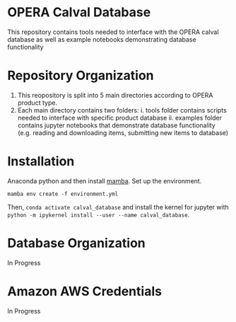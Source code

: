 # OPERA Calval Database

This repository contains tools needed to interface with the OPERA calval database as well as example notebooks demonstrating database functionality

# Repository Organization

1. This reopository is split into 5 main directories according to OPERA product type.
2. Each main directory contains two folders:
    i.  tools folder contains scripts needed to interface with specific product database
    ii. examples folder contains jupyter notebooks that demonstrate database functionality (e.g. reading and downloading items, submitting new items to             database)


# Installation

Anaconda python and then install [mamba](https://github.com/mamba-org/mamba). Set up the environment.

```
mamba env create -f environment.yml
```

Then, `conda activate calval_database` and install the kernel for jupyter with `python -m ipykernel install --user --name
calval_database`.

# Database Organization
In Progress

# Amazon AWS Credentials
In Progress
